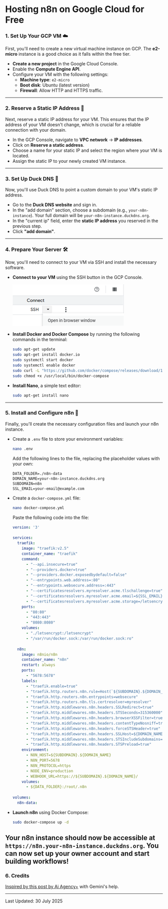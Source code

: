 # Hosting n8n on Google Cloud for Free
### 1\. Set Up Your GCP VM ☁️

First, you'll need to create a new virtual machine instance on GCP. The **e2-micro** instance is a good choice as it falls within the free tier.

  * **Create a new project** in the Google Cloud Console.
  * Enable the **Compute Engine API**.
  * Configure your VM with the following settings:
      * **Machine type**: `e2-micro`
      * **Boot disk**: Ubuntu (latest version)
      * **Firewall**: Allow HTTP and HTTPS traffic.

-----

### 2\. Reserve a Static IP Address 📍

Next, reserve a static IP address for your VM. This ensures that the IP address of your VM doesn't change, which is crucial for a reliable connection with your domain.

  * In the GCP Console, navigate to **VPC network** -\> **IP addresses**.
  * Click on **Reserve a static address**.
  * Choose a name for your static IP and select the region where your VM is located.
  * Assign the static IP to your newly created VM instance.

-----

### 3\. Set Up Duck DNS 🦆

Now, you'll use Duck DNS to point a custom domain to your VM's static IP address.

  * Go to the **Duck DNS website** and sign in.
  * In the "add domain" section, choose a subdomain (e.g., `your-n8n-instance`). Your full domain will be `your-n8n-instance.duckdns.org`.
  * In the "current ip" field, enter the **static IP address** you reserved in the previous step.
  * Click **"add domain"**.

-----

### 4\. Prepare Your Server 🛠️

Now, you'll need to connect to your VM via SSH and install the necessary software.

  * **Connect to your VM** using the SSH button in the GCP Console.
 
    ![Alt Text](SSH_Terminal_Open.png "To open SSH")
 
  * **Install Docker and Docker Compose** by running the following commands in the terminal:
    ```bash
    sudo apt-get update
    sudo apt-get install docker.io
    sudo systemctl start docker
    sudo systemctl enable docker
    sudo curl -L "https://github.com/docker/compose/releases/download/1.29.2/docker-compose-$(uname -s)-$(uname -m)" -o /usr/local/bin/docker-compose
    sudo chmod +x /usr/local/bin/docker-compose
    ```
  * **Install Nano**, a simple text editor:
    ```bash
    sudo apt-get install nano
    ```

-----

### 5\. Install and Configure n8n 🚀

Finally, you'll create the necessary configuration files and launch your n8n instance.

  * Create a `.env` file to store your environment variables:
    ```bash
    nano .env
    ```
    Add the following lines to the file, replacing the placeholder values with your own:
    ```
    DATA_FOLDER=./n8n-data
    DOMAIN_NAME=your-n8n-instance.duckdns.org
    SUBDOMAIN=n8n
    SSL_EMAIL=your-email@example.com
    ```
  * Create a `docker-compose.yml` file:
    ```bash
    nano docker-compose.yml
    ```
    Paste the following code into the file:
    ```yaml
    version: '3'

    services:
      traefik:
        image: "traefik:v2.5"
        container_name: "traefik"
        command:
          - "--api.insecure=true"
          - "--providers.docker=true"
          - "--providers.docker.exposedbydefault=false"
          - "--entrypoints.web.address=:80"
          - "--entrypoints.websecure.address=:443"
          - "--certificatesresolvers.myresolver.acme.tlschallenge=true"
          - "--certificatesresolvers.myresolver.acme.email=${SSL_EMAIL}"
          - "--certificatesresolvers.myresolver.acme.storage=/letsencrypt/acme.json"
        ports:
          - "80:80"
          - "443:443"
          - "8080:8080"
        volumes:
          - "./letsencrypt:/letsencrypt"
          - "/var/run/docker.sock:/var/run/docker.sock:ro"

      n8n:
        image: n8nio/n8n
        container_name: "n8n"
        restart: always
        ports:
          - "5678:5678"
        labels:
          - "traefik.enable=true"
          - "traefik.http.routers.n8n.rule=Host(`${SUBDOMAIN}.${DOMAIN_NAME}`)"
          - "traefik.http.routers.n8n.entrypoints=websecure"
          - "traefik.http.routers.n8n.tls.certresolver=myresolver"
          - "traefik.http.middlewares.n8n.headers.SSLRedirect=true"
          - "traefik.http.middlewares.n8n.headers.STSSeconds=315360000"
          - "traefik.http.middlewares.n8n.headers.browserXSSFilter=true"
          - "traefik.http.middlewares.n8n.headers.contentTypeNosniff=true"
          - "traefik.http.middlewares.n8n.headers.forceSTSHeader=true"
          - "traefik.http.middlewares.n8n.headers.SSLHost=${DOMAIN_NAME}"
          - "traefik.http.middlewares.n8n.headers.STSIncludeSubdomains=true"
          - "traefik.http.middlewares.n8n.headers.STSPreload=true"
        environment:
          - N8N_HOST=${SUBDOMAIN}.${DOMAIN_NAME}
          - N8N_PORT=5678
          - N8N_PROTOCOL=https
          - NODE_ENV=production
          - WEBHOOK_URL=https://${SUBDOMAIN}.${DOMAIN_NAME}/
        volumes:
          - ${DATA_FOLDER}:/root/.n8n

    volumes:
      n8n-data:
    ```
  * **Launch n8n** using Docker Compose:
    ```bash
    sudo docker-compose up -d
    ```

Your n8n instance should now be accessible at `https://n8n.your-n8n-instance.duckdns.org`. You can now set up your owner account and start building workflows\!
-----
### 6\. Credits

[Inspired by this post by Ai Agency+](https://aiagencyplus.com/self-host-n8n-free-google-cloud-docker-compose/) with Gemini's help.

-----
Last Updated: 30 July 2025